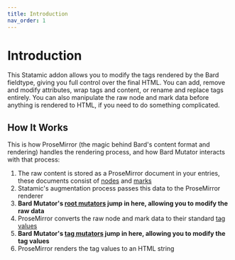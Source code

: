 ```yaml
---
title: Introduction
nav_order: 1
---
```


# Introduction

This Statamic addon allows you to modify the tags rendered by the Bard fieldtype, giving you full control over the final HTML. You can add, remove and modify attributes, wrap tags and content, or rename and replace tags entirely. You can also manipulate the raw node and mark data before anything is rendered to HTML, if you need to do something complicated.

## How It Works

This is how ProseMirror (the magic behind Bard's content format and rendering) handles the rendering process, and how Bard Mutator interacts with that process:

1. The raw content is stored as a ProseMirror document in your entries, these documents consist of [nodes](data-formats.html#node-data) and [marks](data-formats.html#mark-data)
2. Statamic's augmentation process passes this data to the ProseMirror renderer
3. **Bard Mutator's [root mutators](mutators.html#root-mutators) jump in here, allowing you to modify the raw data**
4. ProseMirror converts the raw node and mark data to their standard [tag values](data-formats.html#tag-values)
5. **Bard Mutator's [tag mutators](mutators.html#tag-mutators) jump in here, allowing you to modify the tag values**
6. ProseMirror renders the tag values to an HTML string